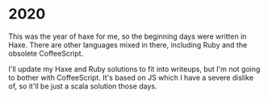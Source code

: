 # 2020

This was the year of haxe for me, so the beginning days were written in Haxe.
There are other languages mixed in there, including Ruby and the obsolete CoffeeScript.

I'll update my Haxe and Ruby solutions to fit into writeups, but I'm not going to bother with CoffeeScript.
It's based on JS which I have a severe dislike of, so it'll be just a scala solution those days.